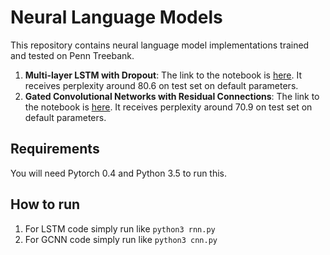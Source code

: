# Neural Language Models


This repository contains neural language model implementations trained and tested on Penn Treebank.

1. **Multi-layer LSTM with Dropout**: The link to the notebook is [here](https://github.com/pranav-ust/nlm/blob/master/notebooks/LSTM%20Language%20Model.ipynb). It receives perplexity around 80.6 on test set on default parameters.
2. **Gated Convolutional Networks with Residual Connections**: The link to the notebook is [here](https://github.com/pranav-ust/nlm/blob/master/notebooks/Gated%20Convolutional%20Networks.ipynb). It receives perplexity around 70.9 on test set on default parameters.

## Requirements

You will need Pytorch 0.4 and Python 3.5 to run this.


## How to run

1. For LSTM code simply run like `python3 rnn.py`
2. For GCNN code simply run like `python3 cnn.py`


